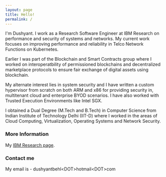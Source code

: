 ```yaml
---
layout: page
title: Hello!
permalink: /
---
```


I'm Dushyant. I work as a Research Software Engineer at IBM Research on performance and security of systems and networks.
My current work focuses on improving performance and reliability in Telco Network Functions on Kubernetes.

Earlier I was part of the Blockchain and Smart Contracts group where I worked on interoperatbility of permissioned blockchains and decentralized marketplace protocols to ensure fair exchange of digital assets using blockchain.

My alternate interest lies in system security and I have written a custom hypervisor from scratch on both ARM and x86 for providing security in, multitenant cloud and enterprise BYOD scenarios. I have also worked with Trusted Execution Environments like Intel SGX.

I obtained a Dual Degree (M.Tech and B.Tech) in Computer Science from Indian Institute of Technology Delhi (IIT-D) where I worked in the areas of Cloud Computing, Virtualization, Operating Systems and Network Security.

### More Information

My [IBM Research page](https://researcher.watson.ibm.com/researcher/view.php?person=in-dushyantbehl).

### Contact me

My email is - dushyantbehl\<DOT\>hotmail\<DOT\>com